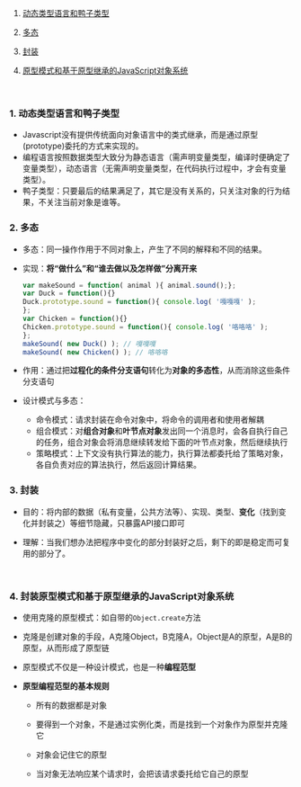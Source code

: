 1. [动态类型语言和鸭子类型](#1)

2. [多态](#2)

3. [封装](#3)

4. [原型模式和基于原型继承的JavaScript对象系统](#4)

   ​

<h3 id="#1">1. 动态类型语言和鸭子类型</h3>

* Javascript没有提供传统面向对象语言中的类式继承，而是通过原型(prototype)委托的方式来实现的。
* 编程语言按照数据类型大致分为静态语言（需声明变量类型，编译时便确定了变量类型），动态语言（无需声明变量类型，在代码执行过程中，才会有变量类型）。
* 鸭子类型：只要最后的结果满足了，其它是没有关系的，只关注对象的行为结果，不关注当前对象是谁等。



<h3 id="#2">2. 多态</h3>

* 多态：同一操作作用于不同对象上，产生了不同的解释和不同的结果。

* 实现：**将“做什么”和“谁去做以及怎样做”分离开来**

  ```javascript
  var makeSound = function( animal ){ animal.sound();};
  var Duck = function(){}
  Duck.prototype.sound = function(){ console.log( '嘎嘎嘎' );
  };
  var Chicken = function(){}
  Chicken.prototype.sound = function(){ console.log( '咯咯咯' );
  };
  makeSound( new Duck() ); // 嘎嘎嘎
  makeSound( new Chicken() ); // 咯咯咯
  ```

* 作用：通过把**过程化的条件分支语句**转化为**对象的多态性**，从而消除这些条件分支语句

* 设计模式与多态：
  * 命令模式：请求封装在命令对象中，将命令的调用者和使用者解耦
  * 组合模式：对**组合对象**和**叶节点对象**发出同一个消息时，会各自执行自己的任务，组合对象会将消息继续转发给下面的叶节点对象，然后继续执行
  * 策略模式：上下文没有执行算法的能力，执行算法都委托给了策略对象，各自负责对应的算法执行，然后返回计算结果。



<h3 id="#3">3. 封装</h3>

* 目的：将内部的数据（私有变量，公共方法等）、实现、类型、**变化**（找到变化并封装之）等细节隐藏，只暴露API接口即可

* 理解：当我们想办法把程序中变化的部分封装好之后，剩下的即是稳定而可复
  用的部分了。

  ​

<h3 id="#4">4.  封装原型模式和基于原型继承的JavaScript对象系统</h3>	

*  使用克隆的原型模式：如自带的`Object.create`方法

* 克隆是创建对象的手段，A克隆Object，B克隆A，Object是A的原型，A是B的原型，从而形成了原型链

* 原型模式不仅是一种设计模式，也是一种**编程范型**

* **原型编程范型的基本规则**

  * 所有的数据都是对象

  * 要得到一个对象，不是通过实例化类，而是找到一个对象作为原型并克隆它

  * 对象会记住它的原型	

  * 当对象无法响应某个请求时，会把该请求委托给它自己的原型


    ​


​			
​		
​	



​	